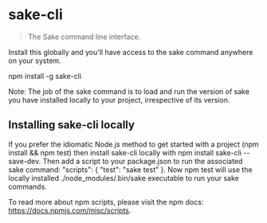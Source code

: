 # sake-cli
> The Sake command line interface.

Install this globally and you'll have access to the sake command anywhere on your system.

npm install -g sake-cli

Note: The job of the sake command is to load and run the version of sake you
have installed locally to your project, irrespective of its version.

## Installing sake-cli locally

If you prefer the idiomatic Node.js method to get started with a project (npm
install && npm test) then install sake-cli locally with npm install sake-cli
--save-dev. Then add a script to your package.json to run the associated sake
command: "scripts": { "test": "sake test" }. Now npm test will use the locally
installed ./node_modules/.bin/sake executable to run your sake commands.

To read more about npm scripts, please visit the npm docs:
https://docs.npmjs.com/misc/scripts.
